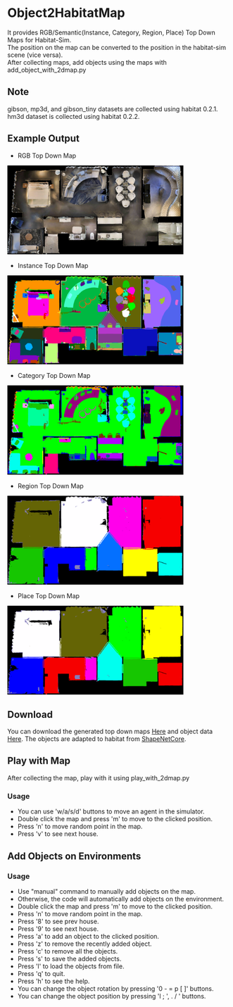 # Object2HabitatMap
It provides RGB/Semantic(Instance, Category, Region, Place) Top Down Maps for Habitat-Sim.<br>
The position on the map can be converted to the position in the habitat-sim scene (vice versa).<br>
After collecting maps, add objects using the maps with add_object_with_2dmap.py

## Note
gibson, mp3d, and gibson_tiny datasets are collected using habitat 0.2.1. <br>
hm3d dataset is collected using habitat 0.2.2.

## Example Output
* RGB Top Down Map <br>
<img src="sample/rgb.png" alt="HM3D" width="400"/>

* Instance Top Down Map <br>
<img src="sample/inst.png" alt="HM3DSemanticInstance" width="400"/>

* Category Top Down Map <br>
<img src="sample/cat.png" alt="HM3DSemanticInstance" width="400"/>

* Region Top Down Map <br>
<img src="sample/region.png" alt="HM3DSemanticRegion" width="400"/>

* Place Top Down Map <br>
<img src="sample/place.png" alt="HM3DSemanticPlace" width="400"/>

## Download
You can download the generated top down maps [Here](https://mysnu-my.sharepoint.com/:f:/g/personal/blackfoot_seoul_ac_kr/EvtGmk7nR2xIl6ddsOQXP4oBguEAJm5yt3WrMl8Cv4ZUaw?e=WNxYIs)
and object data [Here]().
The objects are adapted to habitat from [ShapeNetCore](https://shapenet.org/).


## Play with Map
After collecting the map, play with it using play_with_2dmap.py

### Usage
* You can use 'w/a/s/d' buttons to move an agent in the simulator.
* Double click the map and press 'm' to move to the clicked position.
* Press 'n' to move random point in the map.
* Press 'v' to see next house.

## Add Objects on Environments
### Usage
* Use "manual" command to manually add objects on the map.
* Otherwise, the code will automatically add objects on the environment.
* Double click the map and press 'm' to move to the clicked position.
* Press 'n' to move random point in the map.
* Press '8' to see prev house.
* Press '9' to see next house.
* Press 'a' to add an object to the clicked position.
* Press 'z' to remove the recently added object.
* Press 'c' to remove all the objects.
* Press 's' to save the added objects.
* Press 'l' to load the objects from file.
* Press 'q' to quit.
* Press 'h' to see the help.
* You can change the object rotation by pressing '0 - = p [ ]' buttons.
* You can change the object position by pressing 'l ; ', . / ' buttons.
